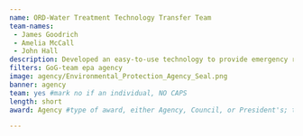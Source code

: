 ```yaml
---
name: ORD-Water Treatment Technology Transfer Team
team-names: 
 - James Goodrich
 - Amelia McCall
 - John Hall
description: Developed an easy-to-use technology to provide emergency rapid response treatment of drinking water. Ultimately, mobile water treatment systems were supplied to all of the 78 municipalities in Puerto Rico, impacting an estimated 221,000 residents.
filters: GoG-team epa agency
image: agency/Environmental_Protection_Agency_Seal.png
banner: agency
team: yes #mark no if an individual, NO CAPS 
length: short
award: Agency #type of award, either Agency, Council, or President's; this is case sensitive so make sure to match the options listed exactly. This section generates the format of the card

---
```

